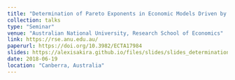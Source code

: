 ```yaml
---
title: "Determination of Pareto Exponents in Economic Models Driven by Markov Multiplicative Processes"
collection: talks
type: "Seminar"
venue: "Australian National University, Research School of Economics"
link: https://rse.anu.edu.au/
paperurl: https://doi.org/10.3982/ECTA17984
slides: https://alexisakira.github.io/files/slides/slides_determination.pdf
date: 2018-06-19
location: "Canberra, Australia"
---
```

